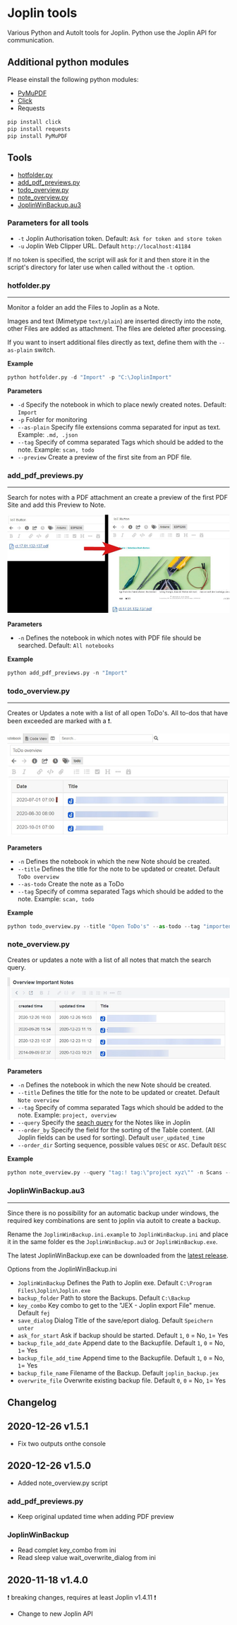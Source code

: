 # Joplin tools

Various Python and AutoIt tools for Joplin. 
Python use the Joplin API for communication.

## Additional python modules

Please einstall the following python modules:

- [PyMuPDF](https://github.com/pymupdf/PyMuPDF)
- [Click](https://click.palletsprojects.com)
- Requests

```console
pip install click
pip install requests
pip install PyMuPDF
```

## Tools

- [hotfolder.py](#hotfolderpy)
- [add_pdf_previews.py](#add_pdf_previewspy)
- [todo_overview.py](#todo_overviewpy)
- [note_overview.py](#note_overviewpy)
- [JoplinWinBackup.au3](#JoplinWinBackupau3)

### Parameters for all tools

- `-t` Joplin Authorisation token. Default: `Ask for token and store token`
- `-u` Joplin Web Clipper URL. Default `http://localhost:41184`

If no token is specified, the script will ask for it and then store it in the script's directory for later use when called without the `-t` option.

### hotfolder.py

---

Monitor a folder an add the Files to Joplin as a Note.

Images and text (Mimetype `text/plain`) are inserted directly into the note, other Files are added as attachment. The files are deleted after processing.

If you want to insert additional files directly as text, define them with the `--as-plain` switch.

**Example**

```python
python hotfolder.py -d "Import" -p "C:\JoplinImport"
```

**Parameters**

- `-d` Specify the notebook in which to place newly created notes. Default: `Import`
- `-p` Folder for monitoring
- `--as-plain` Specify file extensions comma separated for input as text. Example: `.md, .json`
- `--tag` Specify of comma separated Tags which should be added to the note. Example: `scan, todo`
- `--preview` Create a preview of the first site from an PDF file.

### add_pdf_previews.py

---

Search for notes with a PDF attachment an create a preview of the first PDF Site and add this Preview to Note.

<img src="img/pdf_preview.jpg">

**Parameters**

- `-n` Defines the notebook in which notes with PDF file should be searched. Default: `All notebooks`

**Example**

```python
python add_pdf_previews.py -n "Import"
```

### todo_overview.py

---

Creates or Updates a note with a list of all open ToDo's. All to-dos that have been exceeded are marked with a ❗.

<img src="img/todo_overview.jpg">

**Parameters**

- `-n` Defines the notebook in which the new Note should be created.
- `--title` Defines the title for the note to be updated or createt. Default `ToDo overview`
- `--as-todo` Create the note as a ToDo
- `--tag` Specify of comma separated Tags which should be added to the note. Example: `scan, todo`

**Example**

```python
python todo_overview.py --title "Open ToDo's" --as-todo --tag "importend"
```

### note_overview.py

Creates or updates a note with a list of all notes that match the search query.

<img src="img/note_overview.jpg">

**Parameters**

- `-n` Defines the notebook in which the new Note should be created.
- `--title` Defines the title for the note to be updated or createt. Default `Note overview`
- `--tag` Specify of comma separated Tags which should be added to the note. Example: `project, overview`
- `--query` Specify the [seach query](https://joplinapp.org/#searching) for the Notes like in Joplin
- `--order_by` Specify the field for the sorting of the Table content. (All Joplin fields can be used for sorting). Default `user_updated_time`
- `--order_dir` Sorting sequence, possible values `DESC` or `ASC`. Default `DESC`

**Example**

```python
python note_overview.py --query "tag:! tag:\"project xyz\"" -n Scans --title "Overview Important Notes" --tag "!"
```

### JoplinWinBackup.au3

---

Since there is no possibility for an automatic backup under windows, the required key combinations are sent to joplin via autoit to create a backup.

Rename the `JoplinWinBackup.ini.example` to `JoplinWinBackup.ini` and place it in the same folder es the `JoplinWinBackup.au3` or `JoplinWinBackup.exe`.

The latest JoplinWinBackup.exe can be downloaded from the [latest release](https://github.com/JackGruber/Joplin-Tools/releases/latest/download/JoplinWinBackup.exe).

Options from the JoplinWinBackup.ini

- `JoplinWinBackup` Defines the Path to Joplin exe. Default `C:\Program Files\Joplin\Joplin.exe`
- `backup_folder` Path to store the Backups. Default `C:\Backup`
- `key_combo` Key combo to get to the "JEX - Joplin export File" menue. Default `fej`
- `save_dialog` Dialog Title of the save/eport dialog. Default `Speichern unter`
- `ask_for_start` Ask if backup should be started. Default `1`, `0` = No, `1`= Yes
- `backup_file_add_date` Append date to the Backupfile. Default `1`, `0` = No, `1`= Yes
- `backup_file_add_time` Append time to the Backupfile. Default `1`, `0` = No, `1`= Yes
- `backup_file_name` Filename of the Backup. Default `joplin_backup.jex`
- `overwrite_file` Overwrite existing backup file. Default `0`, `0` = No, `1`= Yes

## Changelog

## 2020-12-26 v1.5.1

- Fix two outputs onthe console

## 2020-12-26 v1.5.0

- Added note_overview.py script

### add_pdf_previews.py

- Keep original updated time when adding PDF preview

### JoplinWinBackup

- Read complet key_combo from ini
- Read sleep value wait_overwrite_dialog from ini

## 2020-11-18 v1.4.0

❗ breaking changes, requires at least Joplin v1.4.11  ❗

- Change to new Joplin API
